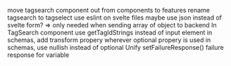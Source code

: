 move tagsearch component out from components to features
rename tagsearch to tagselect
use eslint on svelte files
maybe use json instead of svelte form? => only needed when sending array of object to backend
In TagSearch component use getTagIdStrings instead of input element
in schemas, add transform propery wherever optional propery is used
in schemas, use nullish instead of optional
Unify setFailureResponse()
failure response for variable
